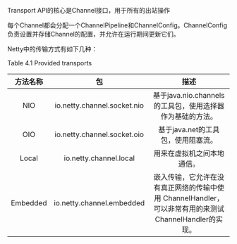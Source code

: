 Transport API的核心是Channel接口，用于所有的出站操作

每个Channel都会分配一个ChannelPipeline和ChannelConfig。ChannelConfig负责设置并存储Channel的配置，并允许在运行期间更新它们。



Netty中的传输方式有如下几种：

Table 4.1 Provided transports

| 方法名称 |             包              |                             描述                             |
| :------: | :-------------------------: | :----------------------------------------------------------: |
|   NIO    | io.netty.channel.socket.nio |  基于java.nio.channels的工具包，使用选择器作为基础的方法。   |
|   OIO    | io.netty.channel.socket.oio |              基于java.net的工具包，使用阻塞流。              |
|  Local   |   io.netty.channel.local    |                  用来在虚拟机之间本地通信。                  |
| Embedded |  io.netty.channel.embedded  | 嵌入传输，它允许在没有真正网络的传输中使用 ChannelHandler，可以非常有用的来测试ChannelHandler的实现。 |